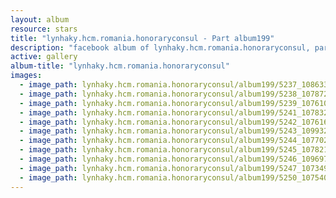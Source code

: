 ```yaml
---
layout: album
resource: stars
title: "lynhaky.hcm.romania.honoraryconsul - Part album199"
description: "facebook album of lynhaky.hcm.romania.honoraryconsul, part album199."
active: gallery
album-title: "lynhaky.hcm.romania.honoraryconsul"
images:
  - image_path: lynhaky.hcm.romania.honoraryconsul/album199/5237_108633925_3307056599329186_2807817956927926956_n.jpg
  - image_path: lynhaky.hcm.romania.honoraryconsul/album199/5238_107872619_3307056529329193_4608449858039238053_n.jpg
  - image_path: lynhaky.hcm.romania.honoraryconsul/album199/5239_107610488_3307056502662529_4005711722209647883_n.jpg
  - image_path: lynhaky.hcm.romania.honoraryconsul/album199/5241_107832975_3307056432662536_2324241317868535975_n.jpg
  - image_path: lynhaky.hcm.romania.honoraryconsul/album199/5242_107616247_3307056365995876_3402483221024700617_n.jpg
  - image_path: lynhaky.hcm.romania.honoraryconsul/album199/5243_109932404_3307056339329212_520362680208729169_n.jpg
  - image_path: lynhaky.hcm.romania.honoraryconsul/album199/5244_107702814_3307056275995885_41153290942178734_n.jpg
  - image_path: lynhaky.hcm.romania.honoraryconsul/album199/5245_107821530_3307056269329219_3723783288874753617_n.jpg
  - image_path: lynhaky.hcm.romania.honoraryconsul/album199/5246_109697947_3307056212662558_9010085208672401510_n.jpg
  - image_path: lynhaky.hcm.romania.honoraryconsul/album199/5247_107349681_3307056122662567_238419424677808236_n.jpg
  - image_path: lynhaky.hcm.romania.honoraryconsul/album199/5250_107540500_3301545806546932_8528632674344860299_n.jpg
---
```

